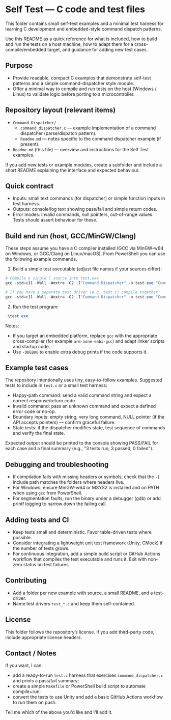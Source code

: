 
# Self Test — C code and test files

This folder contains small self-test examples and a minimal test harness for learning C development and embedded-style command dispatch patterns.

Use this README as a quick reference for what is included, how to build and run the tests on a host machine, how to adapt them for a cross-compile/embedded target, and guidance for adding new test cases.

## Purpose

- Provide readable, compact C examples that demonstrate self-test patterns and a simple command-dispatcher style module.
- Offer a minimal way to compile and run tests on the host (Windows / Linux) to validate logic before porting to a microcontroller.

## Repository layout (relevant items)

- `Command Dispatcher/`
	- `command_dispatcher.c` — example implementation of a command dispatcher (parse/dispatch pattern).
	- `Readme.md` — notes specific to the command dispatcher example (if present).
- `Readme.md` (this file) — overview and instructions for the Self Test examples.

If you add new tests or example modules, create a subfolder and include a short README explaining the interface and expected behaviour.

## Quick contract

- Inputs: small text commands (for dispatcher) or simple function inputs in test harness.
- Outputs: console/log text showing pass/fail and simple return codes.
- Error modes: invalid commands, null pointers, out-of-range values. Tests should assert behaviour for these.

## Build and run (host, GCC/MinGW/Clang)

These steps assume you have a C compiler installed (GCC via MinGW-w64 on Windows, or GCC/Clang on Linux/macOS). From PowerShell you can use the following example commands.

1) Build a simple test executable (adjust file names if your sources differ):

```powershell
# Compile a single C source into test.exe
gcc -std=c11 -Wall -Wextra -O2 -I"Command Dispatcher" -o test.exe "Command Dispatcher/command_dispatcher.c"

# If you have a separate test driver (e.g. test.c) compile together:
gcc -std=c11 -Wall -Wextra -O2 -I"Command Dispatcher" -o test.exe "Command Dispatcher/command_dispatcher.c" test.c
```

2) Run the test program:

```powershell
.\test.exe
```

Notes:
- If you target an embedded platform, replace `gcc` with the appropriate cross-compiler (for example `arm-none-eabi-gcc`) and adapt linker scripts and startup code.
- Use `-DDEBUG` to enable extra debug prints if the code supports it.

## Example test cases

The repository intentionally uses tiny, easy-to-follow examples. Suggested tests to include in `test.c` or a small test harness:

- Happy-path command: send a valid command string and expect a correct response/return code.
- Invalid command: pass an unknown command and expect a defined error code or no-op.
- Boundary inputs: empty string, very long command, NULL pointer (if the API accepts pointers) — confirm graceful failure.
- State tests: if the dispatcher modifies state, test sequence of commands and verify the final state.

Expected output should be printed to the console showing PASS/FAIL for each case and a final summary (e.g., "3 tests run, 3 passed, 0 failed").

## Debugging and troubleshooting

- If compilation fails with missing headers or symbols, check that the `-I` include path matches the folders where headers live.
- For Windows, ensure MinGW-w64 or MSYS2 is installed and on PATH when using `gcc` from PowerShell.
- For segmentation faults, run the binary under a debugger (gdb) or add printf logging to narrow down the failing call.

## Adding tests and CI

- Keep tests small and deterministic. Favor table-driven tests where possible.
- Consider integrating a lightweight unit test framework (Unity, CMock) if the number of tests grows.
- For continuous integration, add a simple build script or GitHub Actions workflow that compiles the test executable and runs it. Exit with non-zero status on test failures.

## Contributing

- Add a folder per new example with source, a small README, and a test-driver.
- Name test drivers `test_*.c` and keep them self-contained.

## License

This folder follows the repository’s license. If you add third-party code, include appropriate license headers.

## Contact / Notes

If you want, I can:
- add a ready-to-run `test.c` harness that exercises `command_dispatcher.c` and prints a pass/fail summary;
- create a simple `Makefile` or PowerShell build script to automate compile+run;
- convert the tests to use Unity and add a basic GitHub Actions workflow to run them on push.

Tell me which of the above you'd like and I'll add it.

